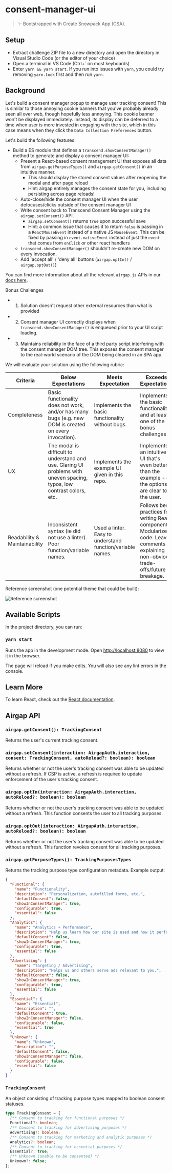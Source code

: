 # consent-manager-ui

> ✨ Bootstrapped with Create Snowpack App (CSA).

## Setup

- Extract challenge ZIP file to a new directory and open the directory in Visual Studio Code (or the editor of your choice)
- Open a terminal in VS Code (Ctrl+\` on most keyboards)
- Enter `yarn && yarn start`. If you run into issues with `yarn`, you could try removing `yarn.lock` first and then run `yarn`.

## Background

Let's build a consent manager popup to manage user tracking consent! This is similar to those annoying cookie banners that you've probably already seen all over web, though hopefully less annoying. This cookie banner won't be displayed immediately. Instead, its display can be deferred to a time when user is more invested in engaging with the site, which in this case means when they click the `Data Collection Preferences` button.

Let's build the following features:

- Build a ES module that defines a `transcend.showConsentManager()` method to generate and display a consent manager UI:
  - Present a React-based consent management UI that exposes all data from `airgap.getPurposeTypes()` and `airgap.getConsent()` in an intuitive manner.
    - This should display the stored consent values after reopening the modal and after page reload
    - Hint: airgap entirely manages the consent state for you, including persisting across page reloads!
  - Auto-close/hide the consent manager UI when the user defocuses/clicks outside of the consent manager UI
  - Write consent back to Transcend Consent Manager using the `airgap.setConsent()` API.
    - `airgap.setConsent()` returns `true` upon successful save
    - Hint: a common issue that causes it to return `false` is passing in a `ReactMouseEvent` instead of a native JS `MouseEvent`. This can be fixed by passing in `event.nativeEvent` instead of just the `event` that comes from `onClick` or other react handlers
  - `transcend.showConsentManager()` shouldn't re-create new DOM on every invocation.
  - Add 'accept all' / 'deny all' buttons (`airgap.optIn()` / `airgap.optOut()`)

You can find more information about all the relevant `airgap.js` APIs in our [docs here](https://docs.transcend.io/docs/consent/reference/api).

Bonus Challenges

- 1. Solution doesn't request other external resources than what is provided
- 2. Consent manager UI correctly displays when `transcend.showConsentManager()` is enqueued prior to your UI script loading.
- 3. Maintains reliability in the face of a third party script interfering with the consent manager DOM tree. This exposes the consent manager to the real-world scenario of the DOM being cleared in an SPA app.

We will evaluate your solution using the following rubric:

| Criteria                      | Below Expectations                                                                                                      | Meets Expectation                                          | Exceeds Expectations                                                                                                                      |
|-------------------------------|-------------------------------------------------------------------------------------------------------------------------|------------------------------------------------------------|-------------------------------------------------------------------------------------------------------------------------------------------|
| Completeness                  | Basic functionality does not work, and/or has many bugs (e.g. new DOM is created on every invocation).                  | Implements the basic functionality without bugs.           | Implements the basic functionality and at least one of the bonus challenges.                                                              |
| UX                            | The modal is difficult to understand and use. Glaring UI problems with uneven spacing, typos, low contrast colors, etc. | Implements the example UI given in this repo.              | Implements an intuitive UI that's even better than the example -- the options are clear to the user.                                      |
| Readability & Maintainability | Inconsistent syntax (ie did not use a linter). Poor function/variable names.                                            | Used a linter. Easy to understand function/variable names. | Follows best practices for writing React components. Modularized code. Leaves comments explaining non-obvious trade-offs/future breakage. |

Reference screenshot (one potential theme that could be built):

![Reference screenshot](https://user-images.githubusercontent.com/46995/96355297-eb129580-1094-11eb-933f-fb3ca3a18090.png 'Screenshot of a reference consent manager UI design')

## Available Scripts

In the project directory, you can run:

### `yarn start`

Runs the app in the development mode.
Open [http://localhost:8080](http://localhost:8080) to view it in the browser.

The page will reload if you make edits.
You will also see any lint errors in the console.

## Learn More

To learn React, check out the [React documentation](https://reactjs.org/).

## Airgap API

### `airgap.getConsent(): TrackingConsent`

Returns the user's current tracking consent.

### `airgap.setConsent(interaction: AirgapAuth.interaction, consent: TrackingConsent, autoReload?: boolean): boolean`

Returns whether or not the user's tracking consent was able to be updated without a refresh. If CSP is active, a refresh is required to update enforcement of the user's tracking consent.

### `airgap.optIn(interaction: AirgapAuth.interaction, autoReload?: boolean): boolean`

Returns whether or not the user's tracking consent was able to be updated without a refresh. This function consents the user to all tracking purposes.

### `airgap.optOut(interaction: AirgapAuth.interaction, autoReload?: boolean): boolean`

Returns whether or not the user's tracking consent was able to be updated without a refresh. This function revokes consent for all tracking purposes.

### `airgap.getPurposeTypes(): TrackingPurposesTypes`

Returns the tracking purpose type configuration metadata. Example output:

```json
{
  "Functional": {
    "name": "Functionality",
    "description": "Personalization, autofilled forms, etc.",
    "defaultConsent": false,
    "showInConsentManager": true,
    "configurable": true,
    "essential": false
  },
  "Analytics": {
    "name": "Analytics + Performance",
    "description": "Help us learn how our site is used and how it performs.",
    "defaultConsent": false,
    "showInConsentManager": true,
    "configurable": true,
    "essential": false
  },
  "Advertising": {
    "name": "Targeting / Advertising",
    "description": "Helps us and others serve ads relevant to you.",
    "defaultConsent": false,
    "showInConsentManager": true,
    "configurable": true,
    "essential": false
  },
  "Essential": {
    "name": "Essential",
    "description": "",
    "defaultConsent": true,
    "showInConsentManager": false,
    "configurable": false,
    "essential": true
  },
  "Unknown": {
    "name": "Unknown",
    "description": "",
    "defaultConsent": false,
    "showInConsentManager": false,
    "configurable": false,
    "essential": false
  }
}
```

### `TrackingConsent`

An object consisting of tracking purpose types mapped to boolean consent statuses.

```ts
type TrackingConsent = {
  /** Consent to tracking for functional purposes */
  Functional?: boolean;
  /** Consent to tracking for advertising purposes */
  Advertising?: boolean;
  /** Consent to tracking for marketing and analytic purposes */
  Analytics?: boolean;
  /** Consent to tracking for essential purposes */
  Essential?: true;
  /** Unknown (unable to be consented) */
  Unknown?: false;
};
```
